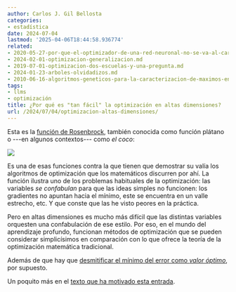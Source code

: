```yaml
---
author: Carlos J. Gil Bellosta
categories:
- estadística
date: 2024-07-04
lastmod: '2025-04-06T18:44:58.936774'
related:
- 2020-05-27-por-que-el-optimizador-de-una-red-neuronal-no-se-va-al-carajo-como-suelen-l-bfgs-b-y-similares.md
- 2024-02-01-optimizacion-generalizacion.md
- 2019-07-01-optimizacion-dos-escuelas-y-una-pregunta.md
- 2024-01-23-arboles-olvidadizos.md
- 2010-06-16-algoritmos-geneticos-para-la-caracterizacion-de-maximos-en-random-forests.md
tags:
- llms
- optimización
title: ¿Por qué es "tan fácil" la optimización en altas dimensiones?
url: /2024/07/04/optimizacion-altas-dimensiones/
---
```


Esta es la [función de Rosenbrock](https://en.wikipedia.org/wiki/Rosenbrock_function), también conocida como función plátano o ---en algunos contextos--- como _el coco_:

![](/wp-uploads/2024/banana-function.png#center)

Es una de esas funciones contra la que tienen que demostrar su valía los algoritmos de optimización que los matemáticos discurren por ahí. La función ilustra uno de los problemas habituales de la optimización: las variables _se confabulan_ para que las ideas simples no funcionen: los gradientes no apuntan hacia el mínimo, este se encuentra en un valle estrecho, etc. Y que conste que las he visto peores en la práctica.

Pero en altas dimensiones es mucho más difícil que las distintas variables orquesten una confabulación de ese estilo. Por eso, en el mundo del aprendizaje profundo, funcionan métodos de optimización que se pueden considerar simplicísimos en comparación con lo que ofrece la teoría de la optimización matemática tradicional.

Además de que hay que [desmitificar el mínimo del error como _valor óptimo_](/2024/02/01/model-generalization/), por supuesto.

Un poquito más en el [texto que ha motivado esta entrada](https://www.johndcook.com/blog/2024/04/22/on-greedy-algorithms-and-rodeo-clowns/).